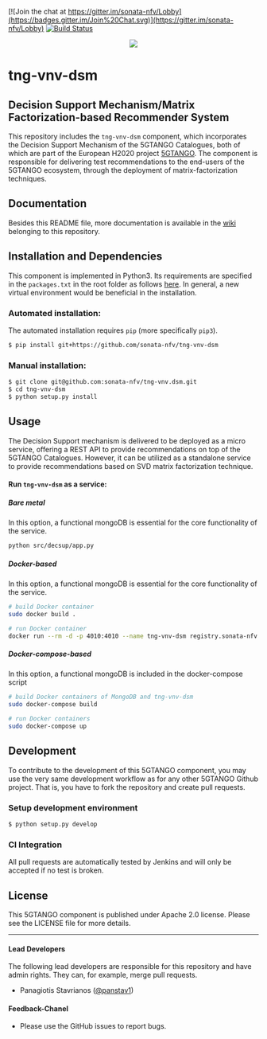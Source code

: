 [![Join the chat at https://gitter.im/sonata-nfv/Lobby](https://badges.gitter.im/Join%20Chat.svg)](https://gitter.im/sonata-nfv/Lobby) [![Build Status](https://jenkins.sonata-nfv.eu/buildStatus/icon?job=tng-vnv-dsm/master)](https://jenkins.sonata-nfv.eu/job/tng-vnv-dsm/job/master/)

<p align="center"><img src="https://github.com/sonata-nfv/tng-api-gtw/wiki/images/sonata-5gtango-logo-500px.png" /></p>

# tng-vnv-dsm
## Decision Support Mechanism/Matrix Factorization-based Recommender System

This repository includes the `tng-vnv-dsm` component, which incorporates the Decision Support Mechanism of the 5GTANGO Catalogues, both of which are part of the European H2020 project [5GTANGO](http://www.5gtango.eu). The component is responsible for delivering test recommendations to the end-users of the 5GTANGO ecosystem, through the deployment of matrix-factorization techniques.

## Documentation

Besides this README file, more documentation is available in the [wiki](https://github.com/sonata-nfv/tng-vnv-dsm/wiki) belonging to this repository.

## Installation and Dependencies

This component is implemented in Python3. Its requirements are specified in the `packages.txt` in the root folder as follows [here](https://github.com/sonata-nfv/tng-vnv-dsm/blob/master/packages.txt). In general, a new virtual environment would be beneficial in the installation.

### Automated installation:

The automated installation requires `pip` (more specifically `pip3`).

```bash
$ pip install git+https://github.com/sonata-nfv/tng-vnv-dsm
```

### Manual installation:

```bash
$ git clone git@github.com:sonata-nfv/tng-vnv.dsm.git
$ cd tng-vnv-dsm
$ python setup.py install
```

## Usage

The Decision Support mechanism is delivered to be deployed as a micro service, offering a REST API to provide recommendations on top of the 5GTANGO Catalogues. However, it can be utilized as a standalone service to provide recommendations based on SVD matrix factorization technique.


#### Run `tng-vnv-dsm` as a service:
##### Bare metal
In this option, a functional mongoDB is essential for the core functionality of the service.
```bash
python src/decsup/app.py
```

##### Docker-based

In this option, a functional mongoDB is essential for the core functionality of the service.
```bash
# build Docker container
sudo docker build .

# run Docker container
docker run --rm -d -p 4010:4010 --name tng-vnv-dsm registry.sonata-nfv.eu:5000/tng-vnv-dsm
```

##### Docker-compose-based

In this option, a functional mongoDB is included in the docker-compose script
```bash
# build Docker containers of MongoDB and tng-vnv-dsm
sudo docker-compose build

# run Docker containers
sudo docker-compose up
```


## Development

To contribute to the development of this 5GTANGO component, you may use the very same development workflow as for any other 5GTANGO Github project. That is, you have to fork the repository and create pull requests.

### Setup development environment

```bash
$ python setup.py develop
```

### CI Integration

All pull requests are automatically tested by Jenkins and will only be accepted if no test is broken.

## License

This 5GTANGO component is published under Apache 2.0 license. Please see the LICENSE file for more details.

---
#### Lead Developers

The following lead developers are responsible for this repository and have admin rights. They can, for example, merge pull requests.

- Panagiotis Stavrianos ([@panstav1](https://github.com/panstav1))

#### Feedback-Chanel

* Please use the GitHub issues to report bugs.